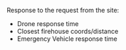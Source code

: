 Response to the request from the site:

* Drone response time
* Closest firehouse coords/distance
* Emergency Vehicle response time
